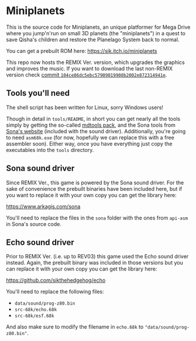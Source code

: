 # Miniplanets

This is the source code for Miniplanets, an unique platformer for Mega Drive where you jump'n'run on small 3D planets (the "miniplanets") in a quest to save Qisha's children and restore the Planelago System back to normal.

You can get a prebuilt ROM here:
https://sik.itch.io/miniplanets

This repo now hosts the REMIX Ver. version, which upgrades the graphics and improves the music. If you want to download the last non-REMIX version check [commit `104ce86dc5ebc57909019908b2002e872314941e`](https://github.com/sikthehedgehog/miniplanets/tree/104ce86dc5ebc57909019908b2002e872314941e).

## Tools you'll need

The shell script has been written for Linux, sorry Windows users!

Though in detail in `tools/README`, in short you can get nearly all the tools simply by getting the so-called [mdtools pack](https://github.com/sikthehedgehog/mdtools), and the Sona tools from [Sona's website](https://www.arkagis.com/sona) (included with the sound driver). Additionally, you're going to need `asm68k.exe` (for now, hopefully we can replace this with a free assembler soon). Either way, once you have everything just copy the executables into the `tools` directory.

## Sona sound driver

Since REMIX Ver., this game is powered by the Sona sound driver. For the sake of convenience the prebuilt binaries have been included here, but if you want to replace it with your own copy you can get the library here:

https://www.arkagis.com/sona

You'll need to replace the files in the `sona` folder with the ones from `api-asm` in Sona's source code.

## Echo sound driver

Prior to REMIX Ver. (i.e. up to REV03) this game used the Echo sound driver instead. Again, the prebuilt binary was included in those versions but you can replace it with your own copy you can get the library here:

https://github.com/sikthehedgehog/echo

You'll need to replace the following files:

* `data/sound/prog-z80.bin`
* `src-68k/echo.68k`
* `src-68k/esf.68k`

And also make sure to modify the filename in `echo.68k` to `"data/sound/prog-z80.bin"`.
